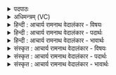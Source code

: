 <details><summary>पदपाठः</summary>

प्र꣢। ते꣣। धा꣡राः꣢꣯। अ꣣सश्च꣡तः꣢। अ꣣। सश्च꣡तः꣢। दि꣣वः꣢। न। य꣣न्ति। वृष्ट꣡यः꣢। अ꣡च्छ꣢꣯। वा꣡ज꣢꣯म्। स꣣हस्रि꣡ण꣢म्। १७६१।
</details>

<details><summary>अधिमन्त्रम् (VC)</summary>

- पवमानः सोमः
- अवत्सारः काश्यपः
- गायत्री
- षड्जः
</details>

<details><summary>हिन्दी : आचार्य रामनाथ वेदालंकार - विषयः</summary>

प्रथम मन्त्र में आनन्द-वर्षाओं का वर्णन है।
</details>

<details><summary>हिन्दी : आचार्य रामनाथ वेदालंकार - पदार्थः</summary>

पदार्थान्वयभाषाः -  हे पवमान सोम अर्थात् पवित्र करनेवाले रसागर परमेश्वर ! (असश्चतः) किसी से भी रुकावट न डाली गई (ते) आपकी (धाराः) आनन्द-धाराएँ (सहस्रिणम्) सहस्र संख्यावाले (वाजम्) बल को (अच्छ) प्राप्त कराने के लिए (प्र यन्ति) उपासक के पास पहुँचती हैं, (दिवः) न जैसे आकाश से (वृष्टयः) वर्षाएँ (वाजम्) अन्न को (अच्छ) प्राप्त कराने के लिए (प्रयन्ति) भूतल पर पहुँचती हैं ॥१॥ इस मन्त्र में श्लिष्टोपमालङ्कार है ॥१॥
</details>

<details><summary>हिन्दी : आचार्य रामनाथ वेदालंकार - भावार्थः</summary>

भावार्थभाषाः -  जैसे मेघ से वर्षा की धाराएँ अन्न उत्पन्न करने के लिए खेतों पर बरसती हैं,वैसे ही जगदीश्वर से आनन्द की धाराएँ बल उत्पन्न करने के लिए उपासकों के अन्तरात्मा में बरसती हैं ॥१॥
</details>

<details><summary>संस्कृत : आचार्य रामनाथ वेदालंकार - विषयः</summary>

अथानन्दवर्षा वर्ण्यन्ते।
</details>

<details><summary>संस्कृत : आचार्य रामनाथ वेदालंकार - पदार्थः</summary>

पदार्थान्वयभाषाः -  हे पवमान सोम पावक रसागार परमेश्वर ! (असश्चतः) केनापि अप्रतिरुध्यमानस्य२(ते) तव (धाराः) आनन्दधाराः (दिवः) आकाशात् (वृष्टयः न) वर्षाः इव (सहस्रिणम्) सहस्रसंख्यावन्तम् (वाजम्) बलम् (अच्छ) प्रापयितुम् (प्र यन्ति) उपासकं प्रति प्र यान्ति, (दिवः न) आकाशाद् यथा (वृष्टयः) वर्षाः (वाजम्) अन्नम् (अच्छ) प्रापयितुम् (प्र यन्ति) भूतलं प्रयान्ति।[वाजः इत्यन्ननाम बलनाम च। निघं० २।७,९]॥१॥
</details>

<details><summary>संस्कृत : आचार्य रामनाथ वेदालंकार - भावार्थः</summary>

भावार्थभाषाः -  यथा मेघाद् वर्षाधारा अन्नमुत्पादयितुं क्षेत्रेषु वर्षन्ति तथा जगदीश्वरादानन्दधारा बलमुत्पादयितुमुपासकानामन्तरात्मनि वर्षन्ति ॥१॥
</details>
